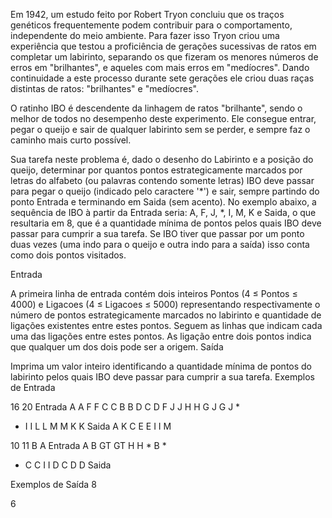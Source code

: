 

Em 1942, um estudo feito por Robert Tryon concluiu que os traços genéticos frequentemente podem contribuir para o comportamento, independente do meio ambiente. Para fazer isso Tryon criou uma experiência que testou a proficiência de gerações sucessivas de ratos em completar um labirinto, separando os que fizeram os menores números de erros em "brilhantes", e aqueles com mais erros em "medíocres". Dando continuidade a este processo durante sete gerações ele criou duas raças distintas de ratos: "brilhantes" e "medíocres".

O ratinho IBO é descendente da linhagem de ratos "brilhante", sendo o melhor de todos no desempenho deste experimento. Ele consegue entrar, pegar o queijo e sair de qualquer labirinto sem se perder, e sempre faz o caminho mais curto possível.

Sua tarefa neste problema é, dado o desenho do Labirinto e a posição do queijo, determinar por quantos pontos estrategicamente marcados por letras do alfabeto (ou palavras contendo somente letras) IBO deve passar para pegar o queijo (indicado pelo caractere '*') e sair, sempre partindo do ponto Entrada e terminando em Saida (sem acento). No exemplo abaixo, a sequência de IBO à partir da Entrada seria: A, F, J, *, I, M, K e Saida, o que resultaria em 8, que é a quantidade mínima de pontos pelos quais IBO deve passar para cumprir a sua tarefa. Se IBO tiver que passar por um ponto duas vezes (uma indo para o queijo e outra indo para a saída) isso conta como dois pontos visitados.

Entrada

A primeira linha de entrada contém dois inteiros Pontos (4 ≤ Pontos ≤ 4000) e Ligacoes (4 ≤ Ligacoes ≤ 5000) representando respectivamente o número de pontos estrategicamente marcados no labirinto e quantidade de ligações existentes entre estes pontos. Seguem as linhas que indicam cada uma das ligações entre estes pontos. As ligação entre dois pontos indica que qualquer um dos dois pode ser a origem.
Saída

Imprima um valor inteiro identificando a quantidade mínima de pontos do labirinto pelos quais IBO deve passar para cumprir a sua tarefa.
Exemplos de Entrada 	

16 20
Entrada A
A F
F C
C B
B D
C D
F J
J H
H G
J G
J *
* I
I L
L M
M K
K Saida
A K
C E
E I
I M


10 11
B A
Entrada A
B GT
GT H
H *
B *
* C
C I
I D
C D
D Saida
	
Exemplos de Saída
8

6